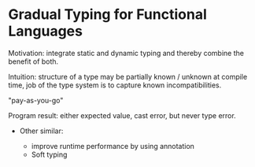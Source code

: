 # Gradual Typing for Functional Languages

Motivation: integrate static and dynamic typing and thereby combine the benefit of both.

Intuition: structure of a type may be partially known / unknown at compile time,
job of the type system is to capture known incompatibilities.

"pay-as-you-go"

Program result: either expected value, cast error, but never type error.

- Other similar:

    - improve runtime performance by using annotation
    - Soft typing
